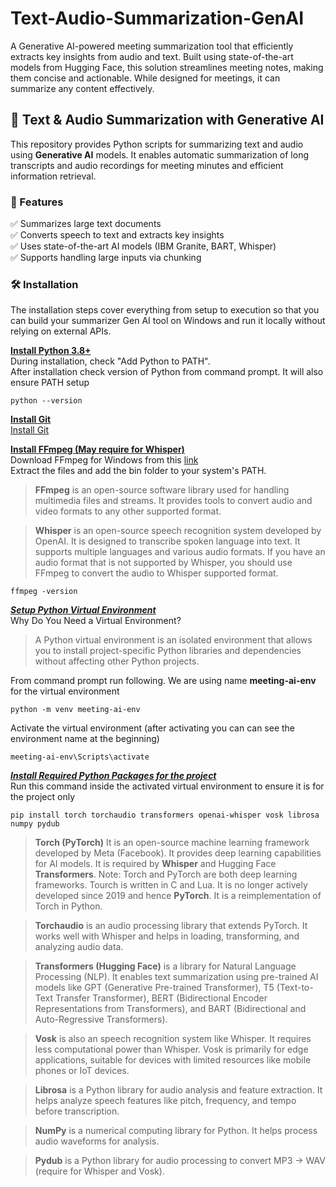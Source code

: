 # Text-Audio-Summarization-GenAI
A Generative AI-powered meeting summarization tool that efficiently extracts key insights from audio and text. Built using state-of-the-art models from Hugging Face, this solution streamlines meeting notes, making them concise and actionable. While designed for meetings, it can summarize any content effectively.


## 📌 Text & Audio Summarization with Generative AI  

This repository provides Python scripts for summarizing text and audio using **Generative AI** models. It enables automatic summarization of long transcripts and audio recordings for meeting minutes and efficient information retrieval.  

### 📝 Features  
✅ Summarizes large text documents  
✅ Converts speech to text and extracts key insights  
✅ Uses state-of-the-art AI models (IBM Granite, BART, Whisper)  
✅ Supports handling large inputs via chunking  

### 🛠️ Installation  
The installation steps cover everything from setup to execution so that you can build your summarizer Gen AI tool on Windows and run it locally without relying on external APIs.

<ins>**Install Python 3.8+**</ins>  
During installation, check "Add Python to PATH".  
After installation check version of Python from command prompt. It will also ensure PATH setup  
```
python --version
```
<ins>**Install Git**</ins>  
[Install Git](https://git-scm.com/downloads)

<ins>**Install FFmpeg (May require for Whisper)**</ins>  
Download FFmpeg for Windows from this [link](https://ffmpeg.org/download.html)  
Extract the files and add the bin folder to your system's PATH.  

>**FFmpeg** is an open-source software library used for handling multimedia files and streams. It provides tools to convert audio and video formats to any other supported format.  

>**Whisper** is an open-source speech recognition system developed by OpenAI. It is designed to transcribe spoken language into text. It supports multiple languages and various audio formats. If you have an audio format that is not supported by Whisper, you should use FFmpeg to convert the audio to Whisper supported format.  

```
ffmpeg -version
```   

<ins>***Setup Python Virtual Environment***</ins>  
Why Do You Need a Virtual Environment?  
>A Python virtual environment is an isolated environment that allows you to install project-specific Python libraries and dependencies without affecting other Python projects.  

From command prompt run following. We are using name **meeting-ai-env** for the virtual environment
```
python -m venv meeting-ai-env
```

Activate the virtual environment (after activating you can can see the environment name at the beginning)  
```  
meeting-ai-env\Scripts\activate
```

<ins>***Install Required Python Packages for the project***</ins>  
Run this command inside the activated virtual environment to ensure it is for the project only  
```
pip install torch torchaudio transformers openai-whisper vosk librosa numpy pydub
```

>**Torch (PyTorch)** It is an open-source machine learning framework developed by Meta (Facebook). It provides deep learning capabilities for AI models. It is required by **Whisper** and Hugging Face **Transformers**.
Note: Torch and PyTorch are both deep learning frameworks. Tourch is written in C and Lua. It is no longer actively developed since 2019 and hence **PyTorch**. It is a reimplementation of Torch in Python.  

>**Torchaudio** is an audio processing library that extends PyTorch. It works well with Whisper and helps in loading, transforming, and analyzing audio data.  

>**Transformers (Hugging Face)** is a library for Natural Language Processing (NLP). It enables text summarization using pre-trained AI models like GPT (Generative Pre-trained Transformer), T5 (Text-to-Text Transfer Transformer), BERT (Bidirectional Encoder Representations from Transformers), and BART (Bidirectional and Auto-Regressive Transformers).  

>**Vosk** is also an speech recognition system like Whisper. It requires less computational power than Whisper. Vosk is primarily for edge applications, suitable for devices with limited resources like mobile phones or IoT devices.

>**Librosa** is a Python library for audio analysis and feature extraction. It helps analyze speech features like pitch, frequency, and tempo before transcription.

>**NumPy** is a numerical computing library for Python. It helps process audio waveforms for analysis.

>**Pydub** is a Python library for audio processing to convert MP3 → WAV (require for Whisper and Vosk).





